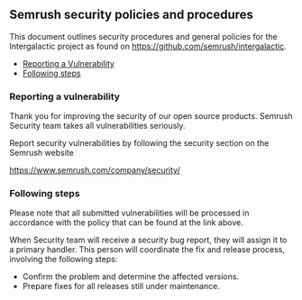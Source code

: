 ## Semrush security policies and procedures

This document outlines security procedures and general policies for the
Intergalactic project as found on https://github.com/semrush/intergalactic.

  * [Reporting a Vulnerability](#reporting-a-vulnerability)
  * [Following steps](#following-steps)

### Reporting a vulnerability 

Thank you for improving the security of our open source products. Semrush Security team takes all vulnerabilities seriously.

Report security vulnerabilities by following the security section on the Semrush website

https://www.semrush.com/company/security/

### Following steps

Please note that all submitted vulnerabilities will be processed in accordance with the policy that can be found at the link above.

When Security team will receive a security bug report, they will assign it to a primary handler. This person will coordinate the fix and release process, involving the following steps:

  * Confirm the problem and determine the affected versions.
  * Prepare fixes for all releases still under maintenance.

